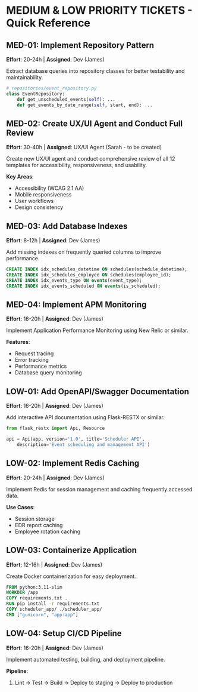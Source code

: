 # MEDIUM & LOW PRIORITY TICKETS - Quick Reference

## MED-01: Implement Repository Pattern
**Effort**: 20-24h | **Assigned**: Dev (James)

Extract database queries into repository classes for better testability and maintainability.

```python
# repositories/event_repository.py
class EventRepository:
    def get_unscheduled_events(self): ...
    def get_events_by_date_range(self, start, end): ...
```

## MED-02: Create UX/UI Agent and Conduct Full Review
**Effort**: 30-40h | **Assigned**: UX/UI Agent (Sarah - to be created)

Create new UX/UI agent and conduct comprehensive review of all 12 templates for accessibility, responsiveness, and usability.

**Key Areas**:
- Accessibility (WCAG 2.1 AA)
- Mobile responsiveness
- User workflows
- Design consistency

## MED-03: Add Database Indexes
**Effort**: 8-12h | **Assigned**: Dev (James)

Add missing indexes on frequently queried columns to improve performance.

```sql
CREATE INDEX idx_schedules_datetime ON schedules(schedule_datetime);
CREATE INDEX idx_schedules_employee ON schedules(employee_id);
CREATE INDEX idx_events_type ON events(event_type);
CREATE INDEX idx_events_scheduled ON events(is_scheduled);
```

## MED-04: Implement APM Monitoring
**Effort**: 16-20h | **Assigned**: Dev (James)

Implement Application Performance Monitoring using New Relic or similar.

**Features**:
- Request tracing
- Error tracking
- Performance metrics
- Database query monitoring

## LOW-01: Add OpenAPI/Swagger Documentation
**Effort**: 16-20h | **Assigned**: Dev (James)

Add interactive API documentation using Flask-RESTX or similar.

```python
from flask_restx import Api, Resource

api = Api(app, version='1.0', title='Scheduler API',
    description='Event scheduling and management API')
```

## LOW-02: Implement Redis Caching
**Effort**: 20-24h | **Assigned**: Dev (James)

Implement Redis for session management and caching frequently accessed data.

**Use Cases**:
- Session storage
- EDR report caching
- Employee rotation caching

## LOW-03: Containerize Application
**Effort**: 12-16h | **Assigned**: Dev (James)

Create Docker containerization for easy deployment.

```dockerfile
FROM python:3.11-slim
WORKDIR /app
COPY requirements.txt .
RUN pip install -r requirements.txt
COPY scheduler_app/ ./scheduler_app/
CMD ["gunicorn", "app:app"]
```

## LOW-04: Setup CI/CD Pipeline
**Effort**: 16-20h | **Assigned**: Dev (James)

Implement automated testing, building, and deployment pipeline.

**Pipeline**:
1. Lint → Test → Build → Deploy to staging → Deploy to production

